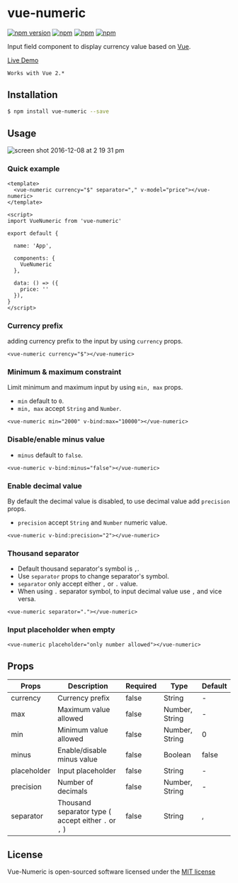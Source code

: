 # vue-numeric

[![npm version](https://badge.fury.io/js/vue-numeric.svg)](https://badge.fury.io/js/vue-numeric)
[![npm](https://img.shields.io/npm/dt/vue-numeric.svg)](https://www.npmjs.com/package/vue-numeric)
[![npm](https://img.shields.io/npm/dm/vue-numeric.svg)](https://www.npmjs.com/package/vue-numeric)
[![npm](https://img.shields.io/npm/l/vue-numeric.svg)](http://opensource.org/licenses/MIT)

Input field component to display currency value based on [Vue](https://vuejs.org/).

[Live Demo](https://kevinongko.github.io/vue-numeric/)

`Works with Vue 2.*`

## Installation

```sh
$ npm install vue-numeric --save
```

## Usage

![screen shot 2016-12-08 at 2 19 31 pm](https://cloud.githubusercontent.com/assets/15880638/21001265/f2322438-bd51-11e6-8985-f31a45702484.png)

### Quick example

```vue
<template>
  <vue-numeric currency="$" separator="," v-model="price"></vue-numeric>
</template>

<script>
import VueNumeric from 'vue-numeric'

export default {

  name: 'App',

  components: {
    VueNumeric
  },

  data: () => ({
    price: ''
  }),
}
</script>

```

### Currency prefix

adding currency prefix to the input by using `currency` props.

```vue
<vue-numeric currency="$"></vue-numeric>
```

### Minimum & maximum constraint

Limit minimum and maximum input by using `min, max` props.

- `min` default to `0`.
- `min, max` accept `String` and `Number`.

```vue
<vue-numeric min="2000" v-bind:max="10000"></vue-numeric>
```

### Disable/enable minus value
- `minus` default to `false`.

```vue
<vue-numeric v-bind:minus="false"></vue-numeric>
```

### Enable decimal value
By default the decimal value is disabled, to use decimal value add `precision` props.
- `precision` accept `String` and `Number` numeric value.

```vue
<vue-numeric v-bind:precision="2"></vue-numeric>
```

### Thousand separator
- Default thousand separator's symbol is `,`.
- Use `separator` props to change separator's symbol.
- `separator` only accept either `,` or `.` value.
- When using `.` separator symbol, to input decimal value use `,` and vice versa.

```vue
<vue-numeric separator="."></vue-numeric>
```

### Input placeholder when empty
```vue
<vue-numeric placeholder="only number allowed"></vue-numeric>
```

## Props
|Props|Description|Required|Type|Default|
|-----|-----------|--------|----|-------|
|currency|Currency prefix|false|String|-|
|max|Maximum value allowed|false|Number, String|-|
|min|Minimum value allowed|false|Number, String|0|
|minus|Enable/disable minus value|false|Boolean|false|
|placeholder|Input placeholder|false|String|-|
|precision|Number of decimals|false|Number, String|-|
|separator|Thousand separator type ( accept either `.` or `,` )|false|String|,|

## License

Vue-Numeric is open-sourced software licensed under the [MIT license](http://opensource.org/licenses/MIT)
